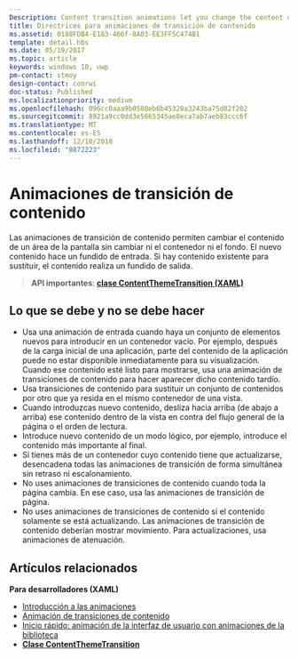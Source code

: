 ```yaml
---
Description: Content transition animations let you change the content of an area of the screen while keeping the container or background constant. New content fades in. If there is existing content to be replaced, that content fades out.
title: Directrices para animaciones de transición de contenido
ms.assetid: 0188FDB4-E183-466f-8A03-EE3FF5C474B1
template: detail.hbs
ms.date: 05/19/2017
ms.topic: article
keywords: windows 10, uwp
pm-contact: stmoy
design-contact: conrwi
doc-status: Published
ms.localizationpriority: medium
ms.openlocfilehash: 096cc0aaa9b0580eb6b45328a3243ba75d82f202
ms.sourcegitcommit: 8921a9cc0dd3e5665345ae8eca7ab7aeb83ccc6f
ms.translationtype: MT
ms.contentlocale: es-ES
ms.lasthandoff: 12/10/2018
ms.locfileid: "8872223"
---
```

# <a name="content-transition-animations"></a>Animaciones de transición de contenido



Las animaciones de transición de contenido permiten cambiar el contenido de un área de la pantalla sin cambiar ni el contenedor ni el fondo. El nuevo contenido hace un fundido de entrada. Si hay contenido existente para sustituir, el contenido realiza un fundido de salida.

> **API importantes**: [**clase ContentThemeTransition (XAML)**](https://msdn.microsoft.com/library/windows/apps/br243104)

## <a name="dos-and-donts"></a>Lo que se debe y no se debe hacer


-   Usa una animación de entrada cuando haya un conjunto de elementos nuevos para introducir en un contenedor vacío. Por ejemplo, después de la carga inicial de una aplicación, parte del contenido de la aplicación puede no estar disponible inmediatamente para su visualización. Cuando ese contenido esté listo para mostrarse, usa una animación de transiciones de contenido para hacer aparecer dicho contenido tardío.
-   Usa transiciones de contenido para sustituir un conjunto de contenidos por otro que ya resida en el mismo contenedor de una vista.
-   Cuando introduzcas nuevo contenido, desliza hacia arriba (de abajo a arriba) ese contenido dentro de la vista en contra del flujo general de la página o el orden de lectura.
-   Introduce nuevo contenido de un modo lógico, por ejemplo, introduce el contenido más importante al final.
-   Si tienes más de un contenedor cuyo contenido tiene que actualizarse, desencadena todas las animaciones de transición de forma simultánea sin retraso ni escalonamiento.
-   No uses animaciones de transiciones de contenido cuando toda la página cambia. En ese caso, usa las animaciones de transición de página.
-   No uses animaciones de transiciones de contenido si el contenido solamente se está actualizando. Las animaciones de transición de contenido deberían mostrar movimiento. Para actualizaciones, usa animaciones de atenuación.



## <a name="related-articles"></a>Artículos relacionados

**Para desarrolladores (XAML)**
* [Introducción a las animaciones](https://msdn.microsoft.com/library/windows/apps/mt187350)
* [Animación de transiciones de contenido](https://msdn.microsoft.com/library/windows/apps/xaml/jj649426)
* [Inicio rápido: animación de la interfaz de usuario con animaciones de la biblioteca](https://msdn.microsoft.com/library/windows/apps/xaml/hh452703)
* [**Clase ContentThemeTransition**](https://msdn.microsoft.com/library/windows/apps/br243104)

 

 





